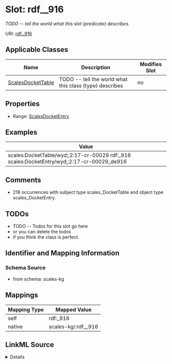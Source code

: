 

# Slot: rdf__916


_TODO -- tell the world what this slot (predicate) describes._





URI: [rdf:_916](http://www.w3.org/1999/02/22-rdf-syntax-ns#_916)



<!-- no inheritance hierarchy -->





## Applicable Classes

| Name | Description | Modifies Slot |
| --- | --- | --- |
| [ScalesDocketTable](../classes/ScalesDocketTable.md) | TODO -- tell the world what this class (type) describes |  no  |







## Properties

* Range: [ScalesDocketEntry](../classes/ScalesDocketEntry.md)






## Examples

| Value |
| --- |
| scales:DocketTable/wyd;;2:17-cr-00029 rdf:_916 scales:DocketEntry/wyd;;2:17-cr-00029_de916 |

## Comments

* 218 occurrences with subject type scales_DocketTable and object type scales_DocketEntry.

## TODOs

* TODO -- Todos for this slot go here
* or you can delete the todos
* if you think the class is perfect.

## Identifier and Mapping Information







### Schema Source


* from schema: scales-kg




## Mappings

| Mapping Type | Mapped Value |
| ---  | ---  |
| self | rdf:_916 |
| native | scales-kg/:rdf__916 |




## LinkML Source

<details>
```yaml
name: rdf__916
description: TODO -- tell the world what this slot (predicate) describes.
todos:
- TODO -- Todos for this slot go here
- or you can delete the todos
- if you think the class is perfect.
comments:
- 218 occurrences with subject type scales_DocketTable and object type scales_DocketEntry.
examples:
- value: scales:DocketTable/wyd;;2:17-cr-00029 rdf:_916 scales:DocketEntry/wyd;;2:17-cr-00029_de916
from_schema: scales-kg
rank: 1000
slot_uri: rdf:_916
alias: rdf__916
domain_of:
- scales_DocketTable
range: scales_DocketEntry

```
</details>